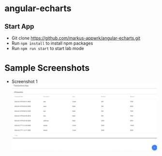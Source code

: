 # angular-echarts

## Start App
* Git clone https://github.com/markus-appwrk/angular-echarts.git
* Run `npm install` to install npm packages
* Run `npm run start` to start lab mode


# Sample Screenshots
* Screenshot 1
![alt text](https://github.com/markus-appwrk/transaction-app-Ionic-nodejs/blob/main/Screenshot_1.png?raw=true)
